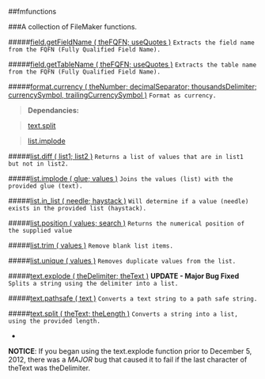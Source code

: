 ##fmfunctions

###A collection of FileMaker functions.

#####[field.getFieldName ( theFQFN; useQuotes )](https://github.com/jpscharf/fmfunctions/blob/master/field.getFieldName.fmfn)
`Extracts the field name from the FQFN (Fully Qualified Field Name).`

#####[field.getTableName ( theFQFN; useQuotes )](https://github.com/jpscharf/fmfunctions/blob/master/field.getFieldName.fmfn)
`Extracts the table name from the FQFN (Fully Qualified Field Name).`

#####[format.currency ( theNumber; decimalSeparator; thousandsDelimiter; currencySymbol, trailingCurrencySymbol )](https://github.com/jpscharf/fmfunctions/blob/master/format.currency.fmfn)
`Format as currency.`

>**Dependancies:** 

>[text.split](blob/master/text.split.fmfn)

>[list.implode](blob/master/list.implode.fmfn)

#####[list.diff ( list1; list2 )](https://github.com/jpscharf/fmfunctions/blob/master/list.diff.fmfn)
`Returns a list of values that are in list1 but not in list2.`

#####[list.implode ( glue; values )](https://github.com/jpscharf/fmfunctions/blob/master/list.implode.fmfn)
`Joins the values (list) with the provided glue (text).`

#####[list.in_list ( needle; haystack )](https://github.com/jpscharf/fmfunctions/blob/master/list.in_list.fmfn)
`Will determine if a value (needle) exists in the provided list (haystack).`

#####[list.position ( values; search )](https://github.com/jpscharf/fmfunctions/blob/master/list.position.fmfn)
`Returns the numerical position of the supplied value`

#####[list.trim ( values )](https://github.com/jpscharf/fmfunctions/blob/master/list.trim.fmfn)
`Remove blank list items.`

#####[list.unique ( values )](https://github.com/jpscharf/fmfunctions/blob/master/list.unique.fmfn)
`Removes duplicate values from the list.`

#####[text.explode ( theDelimiter; theText )](https://github.com/jpscharf/fmfunctions/blob/master/text.explode.fmfn) **UPDATE - Major Bug Fixed**
`Splits a string using the delimiter into a list.`

#####[text.pathsafe ( text )](https://github.com/jpscharf/fmfunctions/blob/master/text.pathsafe.fmfn)
`Converts a text string to a path safe string.`

#####[text.split ( theText; theLength )](https://github.com/jpscharf/fmfunctions/blob/master/text.split.fmfn)
`Converts a string into a list, using the provided length.`

-
**NOTICE**: If you began using the text.explode function prior to December 5, 2012, there was a _MAJOR_ bug that caused it to fail if the last character of theText was theDelimiter.